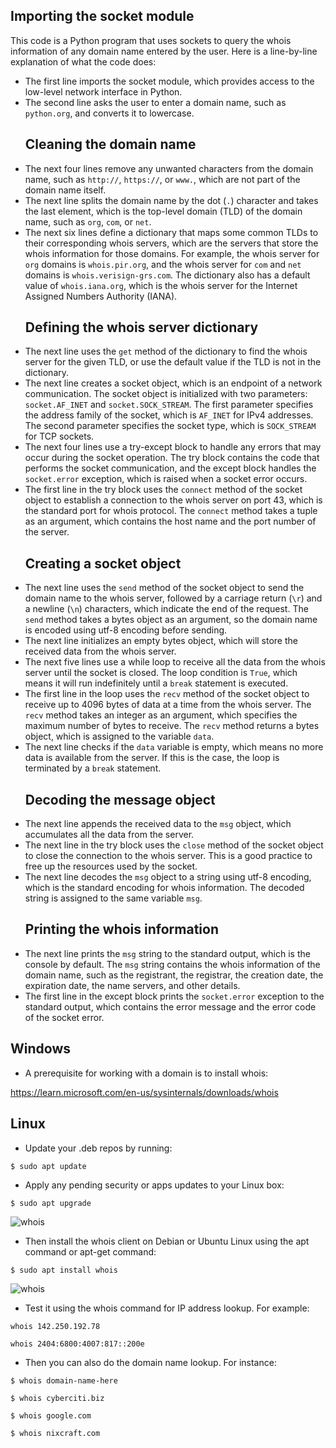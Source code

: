 ## **Importing the socket module**
This code is a Python program that uses sockets to query the whois information of any domain name entered by the user. Here is a line-by-line explanation of what the code does:
- The first line imports the socket module, which provides access to the low-level network interface in Python.
- The second line asks the user to enter a domain name, such as `python.org`, and converts it to lowercase.
  ## **Cleaning the domain name**
- The next four lines remove any unwanted characters from the domain name, such as `http://`, `https://`, or `www.`, which are not part of the domain name itself.
- The next line splits the domain name by the dot (`.`) character and takes the last element, which is the top-level domain (TLD) of the domain name, such as `org`, `com`, or `net`.
- The next six lines define a dictionary that maps some common TLDs to their corresponding whois servers, which are the servers that store the whois information for those domains. For example, the whois server for `org` domains is `whois.pir.org`, and the whois server for `com` and `net` domains is `whois.verisign-grs.com`. The dictionary also has a default value of `whois.iana.org`, which is the whois server for the Internet Assigned Numbers Authority (IANA).
  ## **Defining the whois server dictionary**
- The next line uses the `get` method of the dictionary to find the whois server for the given TLD, or use the default value if the TLD is not in the dictionary.
- The next line creates a socket object, which is an endpoint of a network communication. The socket object is initialized with two parameters: `socket.AF_INET` and `socket.SOCK_STREAM`. The first parameter specifies the address family of the socket, which is `AF_INET` for IPv4 addresses. The second parameter specifies the socket type, which is `SOCK_STREAM` for TCP sockets.
- The next four lines use a try-except block to handle any errors that may occur during the socket operation. The try block contains the code that performs the socket communication, and the except block handles the `socket.error` exception, which is raised when a socket error occurs.
- The first line in the try block uses the `connect` method of the socket object to establish a connection to the whois server on port 43, which is the standard port for whois protocol. The `connect` method takes a tuple as an argument, which contains the host name and the port number of the server.
  ## **Creating a socket object**
- The next line uses the `send` method of the socket object to send the domain name to the whois server, followed by a carriage return (`\r`) and a newline (`\n`) characters, which indicate the end of the request. The `send` method takes a bytes object as an argument, so the domain name is encoded using utf-8 encoding before sending.
- The next line initializes an empty bytes object, which will store the received data from the whois server.
- The next five lines use a while loop to receive all the data from the whois server until the socket is closed. The loop condition is `True`, which means it will run indefinitely until a `break` statement is executed.
- The first line in the loop uses the `recv` method of the socket object to receive up to 4096 bytes of data at a time from the whois server. The `recv` method takes an integer as an argument, which specifies the maximum number of bytes to receive. The `recv` method returns a bytes object, which is assigned to the variable `data`.
- The next line checks if the `data` variable is empty, which means no more data is available from the server. If this is the case, the loop is terminated by a `break` statement.
   ## **Decoding the message object**
- The next line appends the received data to the `msg` object, which accumulates all the data from the server.
- The next line in the try block uses the `close` method of the socket object to close the connection to the whois server. This is a good practice to free up the resources used by the socket.
- The next line decodes the `msg` object to a string using utf-8 encoding, which is the standard encoding for whois information. The decoded string is assigned to the same variable `msg`.
  ## **Printing the whois information**
- The next line prints the `msg` string to the standard output, which is the console by default. The `msg` string contains the whois information of the domain name, such as the registrant, the registrar, the creation date, the expiration date, the name servers, and other details.
- The first line in the except block prints the `socket.error` exception to the standard output, which contains the error message and the error code of the socket error.

## Windows
- A prerequisite for working with a domain is to install whois:

https://learn.microsoft.com/en-us/sysinternals/downloads/whois

## Linux
- Update your .deb repos by running:

`$ sudo apt update`
- Apply any pending security or apps updates to your Linux box:

`$ sudo apt upgrade`

![whois](https://github.com/codes369/Domain/assets/93201875/a6247467-3e55-4d48-ab11-6631b6067446)

- Then install the whois client on Debian or Ubuntu Linux using the apt command or apt-get command:

`$ sudo apt install whois`

![whois](https://github.com/codes369/Domain/assets/93201875/3311628e-dba8-4027-82c4-54a84c4a0ff2)

- Test it using the whois command for IP address lookup. For example:

`whois 142.250.192.78`

`whois 2404:6800:4007:817::200e`

- Then you can also do the domain name lookup. For instance:

`$ whois domain-name-here` 

`$ whois cyberciti.biz`

`$ whois google.com`

`$ whois nixcraft.com`
